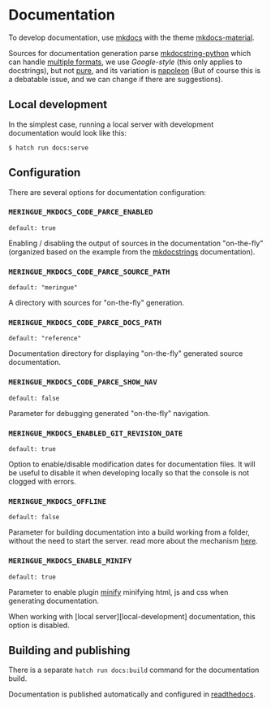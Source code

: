 # Documentation

To develop documentation, use [mkdocs](https://www.mkdocs.org/) with the theme [mkdocs-material](https://squidfunk.github.io/mkdocs-material/).

Sources for documentation generation parse [mkdocstring-python](https://mkdocstrings.github.io/python/) which can handle [multiple formats](https://mkdocstrings.github.io/python/usage/configuration/docstrings/#docstring_style), we use _Google-style_ (this only applies to docstrings), but not [pure](https://google.github.io/styleguide/pyguide.html#38-comments-and-docstrings), and its variation is [napoleon](https://sphinxcontrib-napoleon.readthedocs.io/en/latest/example_google.html) (But of course this is a debatable issue, and we can change if there are suggestions).


## Local development

In the simplest case, running a local server with development documentation would look like this:

```console
$ hatch run docs:serve
```


## Configuration

There are several options for documentation configuration:


### `MERINGUE_MKDOCS_CODE_PARCE_ENABLED`

`default: true`

Enabling / disabling the output of sources in the documentation "on-the-fly" (organized based on the example from the [mkdocstrings](https://mkdocstrings.github.io/recipes/#automatic-code-reference-pages) documentation).


### `MERINGUE_MKDOCS_CODE_PARCE_SOURCE_PATH`

`default: "meringue"`

A directory with sources for "on-the-fly" generation.


### `MERINGUE_MKDOCS_CODE_PARCE_DOCS_PATH`

`default: "reference"`

Documentation directory for displaying "on-the-fly" generated source documentation.


### `MERINGUE_MKDOCS_CODE_PARCE_SHOW_NAV`

`default: false`

Parameter for debugging generated "on-the-fly" navigation.


### `MERINGUE_MKDOCS_ENABLED_GIT_REVISION_DATE`

`default: true`

Option to enable/disable modification dates for documentation files. It will be useful to disable it when developing locally so that the console is not clogged with errors.


### `MERINGUE_MKDOCS_OFFLINE`

`default: false`

Parameter for building documentation into a build working from a folder, without the need to start the server. read more about the mechanism [here](https://squidfunk.github.io/mkdocs-material/setup/building-for-offline-usage/).


### `MERINGUE_MKDOCS_ENABLE_MINIFY`

`default: true`

Parameter to enable plugin [minify](https://github.com/byrnereese/mkdocs-minify-plugin) minifying html, js and css when generating documentation.

When working with [local server][local-development] documentation, this option is disabled.


## Building and publishing

There is a separate `hatch run docs:build` command for the documentation build.

Documentation is published automatically and configured in [readthedocs](https://readthedocs.org/).

